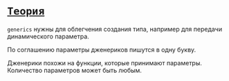 # [`Теория`](../index.md)

`generics` нужны для облегчения создания типа, например для передачи динамического параметра.

По соглашению параметры дженериков пишутся в одну букву.

Дженерики похожи на функции, которые принимают параметры. Количество параметров может быть любым.
